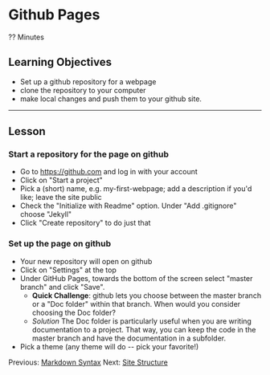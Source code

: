 # Github Pages
?? Minutes

## Learning Objectives
* Set up a github repository for a webpage
* clone the repository to your computer
* make local changes and push them to your github site.



----------------------------------------------------

## Lesson



### Start a repository for the page on github

* Go to https://github.com and  log in with your account
* Click on "Start a project"
* Pick a (short) name, e.g. my-first-webpage; add a description if you'd like; leave the site public
* Check the "Initialize with Readme" option. Under "Add .gitignore" choose "Jekyll"
* Click "Create repository" to do just that

### Set up the page on github
* Your new repository will open on github
* Click on "Settings" at the top
* Under GitHub Pages, towards the bottom of the screen select "master branch" and click "Save".
  * **Quick Challenge**: github lets you choose between the master branch or a "Doc folder" within that branch. When would you consider choosing the Doc folder?
  * *Solution* The Doc folder is particularly useful when you are writing documentation to a project. That way, you can keep the code in the master branch and have the documentation in a subfolder.
* Pick a theme (any theme will do -- pick your favorite!)




Previous: [Markdown Syntax](01-markdown-syntax.html)  Next: [Site Structure](03-site-structure.html)
